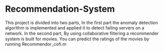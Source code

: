 # Recommendation-System
This project is divided into two parts, In the first part the anomaly detection algorithm is implemented and applied it to detect failing servers on a network. In the second part, By using collaborative ﬁltering  a recommender system is built for movies.
You can predict the ratings of the movies by running Recommendor_cofi.m
